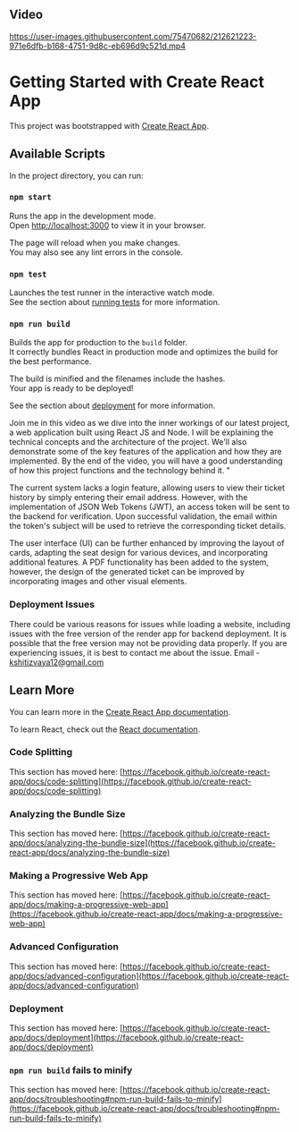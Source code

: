 ## Video 
https://user-images.githubusercontent.com/75470682/212621223-971e6dfb-b168-4751-9d8c-eb696d9c521d.mp4

# Getting Started with Create React App

This project was bootstrapped with [Create React App](https://github.com/facebook/create-react-app).

## Available Scripts

In the project directory, you can run:

### `npm start`

Runs the app in the development mode.\
Open [http://localhost:3000](http://localhost:3000) to view it in your browser.

The page will reload when you make changes.\
You may also see any lint errors in the console.

### `npm test`

Launches the test runner in the interactive watch mode.\
See the section about [running tests](https://facebook.github.io/create-react-app/docs/running-tests) for more information.

### `npm run build`

Builds the app for production to the `build` folder.\
It correctly bundles React in production mode and optimizes the build for the best performance.

The build is minified and the filenames include the hashes.\
Your app is ready to be deployed!

See the section about [deployment](https://facebook.github.io/create-react-app/docs/deployment) for more information.

Join me in this video as we dive into the inner workings of our latest project, a web application built using React JS and Node. I will be explaining the technical concepts and the architecture of the project. We'll also demonstrate some of the key features of the application and how they are implemented. By the end of the video, you will have a good understanding of how this project functions and the technology behind it. "




The current system lacks a login feature, allowing users to view their ticket history by simply entering their email address. However, with the implementation of JSON Web Tokens (JWT), an access token will be sent to the backend for verification. Upon successful validation, the email within the token's subject will be used to retrieve the corresponding ticket details.

The user interface (UI) can be further enhanced by improving the layout of cards, adapting the seat design for various devices, and incorporating additional features.
A PDF functionality has been added to the system, however, the design of the generated ticket can be improved by incorporating images and other visual elements.

### Deployment Issues
There could be various reasons for issues while loading a website, including issues with the free version of the render app for backend deployment. It is possible that the free version may not be providing data properly. If you are experiencing issues, it is best to contact me about the issue.
Email - kshitizvaya12@gmail.com

## Learn More

You can learn more in the [Create React App documentation](https://facebook.github.io/create-react-app/docs/getting-started).

To learn React, check out the [React documentation](https://reactjs.org/).

### Code Splitting

This section has moved here: [https://facebook.github.io/create-react-app/docs/code-splitting](https://facebook.github.io/create-react-app/docs/code-splitting)

### Analyzing the Bundle Size

This section has moved here: [https://facebook.github.io/create-react-app/docs/analyzing-the-bundle-size](https://facebook.github.io/create-react-app/docs/analyzing-the-bundle-size)

### Making a Progressive Web App

This section has moved here: [https://facebook.github.io/create-react-app/docs/making-a-progressive-web-app](https://facebook.github.io/create-react-app/docs/making-a-progressive-web-app)

### Advanced Configuration

This section has moved here: [https://facebook.github.io/create-react-app/docs/advanced-configuration](https://facebook.github.io/create-react-app/docs/advanced-configuration)

### Deployment

This section has moved here: [https://facebook.github.io/create-react-app/docs/deployment](https://facebook.github.io/create-react-app/docs/deployment)

### `npm run build` fails to minify

This section has moved here: [https://facebook.github.io/create-react-app/docs/troubleshooting#npm-run-build-fails-to-minify](https://facebook.github.io/create-react-app/docs/troubleshooting#npm-run-build-fails-to-minify)
